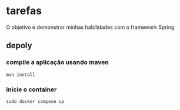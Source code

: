 # tarefas

O objetivo é demonstrar minhas habilidades com o framework Spring 

## depoly

### compile a aplicação usando maven

```shell
mvn install
```

### inicie o container

```shell
sudo docker compose up
```